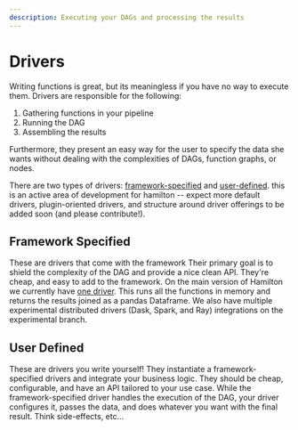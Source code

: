 ```yaml
---
description: Executing your DAGs and processing the results
---
```


# Drivers

Writing functions is great, but its meaningless if you have no way to execute them. Drivers are responsible for the following:

1. Gathering functions in your pipeline
2. Running the DAG
3. Assembling the results

Furthermore, they present an easy way for the user to specify the data she wants without dealing with the complexities of DAGs, function graphs, or nodes.

There are two types of drivers: [framework-specified](drivers.md#framework-specified) and [user-defined](drivers.md#user-defined). this is an active area of development for hamilton -- expect more default drivers, plugin-oriented drivers, and structure around driver offerings to be added soon (and please contribute!).&#x20;

## Framework Specified

These are drivers that come with the framework Their primary goal is to shield the complexity of the DAG and provide a nice clean API. They're cheap, and easy to add to the framework. On the main version of Hamilton we currently have [one driver](https://github.com/stitchfix/hamilton/blob/main/hamilton/driver.py). This runs all the functions in memory and returns the results joined as a pandas Dataframe. We also have multiple experimental distributed drivers (Dask, Spark, and Ray) integrations on the experimental branch.

## User Defined

These are drivers you write yourself! They instantiate a framework-specified drivers and integrate your business logic. They should be cheap, configurable, and have an API tailored to your use case. While the framework-specified driver handles the execution of the DAG, your driver configures it, passes the data, and does whatever you want with the final result. Think side-effects, etc...

